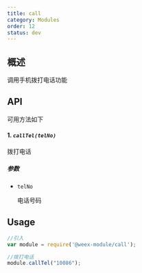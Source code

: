 ```yaml
---
title: call
category: Modules
order: 12
status: dev
---
```



概述
---

调用手机拨打电话功能


API
---

可用方法如下

#### 1. ***`callTel(telNo)`***

拨打电话

##### 参数
  
* `telNo `

  电话号码


Usage
---

```javascript
//引入
var module = require('@weex-module/call');

//拨打电话
module.callTel("10086");

```